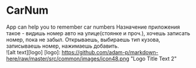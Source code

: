 # CarNum
App can help you to remember car numbers
Назначение приложения такое - видишь номер авто на улице(стоянке и проч.), хочешь записать номер, пока не забыл. Открываешь, выбираешь тип кузова, записываешь номер, нажимаешь добавить.  
![alt text][logo]
[logo]: https://github.com/adam-p/markdown-here/raw/master/src/common/images/icon48.png "Logo Title Text 2"
